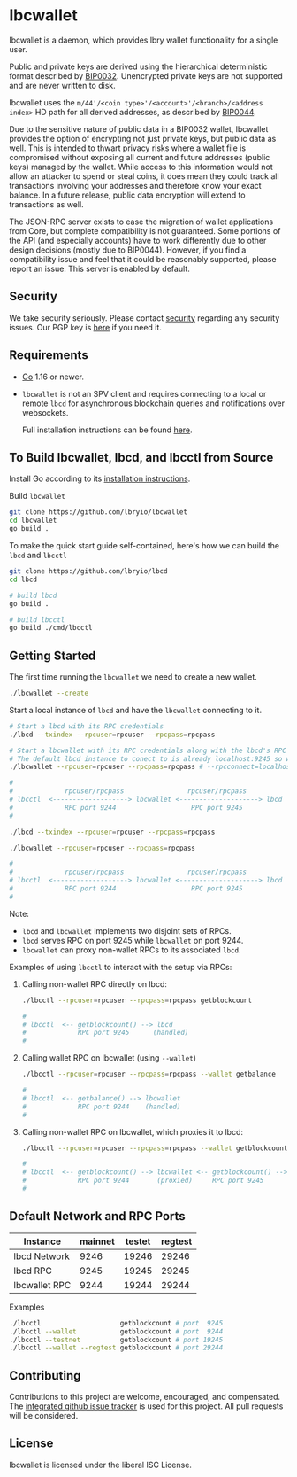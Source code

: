 # lbcwallet

lbcwallet is a daemon, which provides lbry wallet functionality for a
single user.

Public and private keys are derived using the hierarchical
deterministic format described by
[BIP0032](https://github.com/bitcoin/bips/blob/master/bip-0032.mediawiki).
Unencrypted private keys are not supported and are never written to disk.

lbcwallet uses the `m/44'/<coin type>'/<account>'/<branch>/<address index>`
HD path for all derived addresses, as described by
[BIP0044](https://github.com/bitcoin/bips/blob/master/bip-0044.mediawiki).

Due to the sensitive nature of public data in a BIP0032 wallet,
lbcwallet provides the option of encrypting not just private keys, but
public data as well.  This is intended to thwart privacy risks where a
wallet file is compromised without exposing all current and future
addresses (public keys) managed by the wallet. While access to this
information would not allow an attacker to spend or steal coins, it
does mean they could track all transactions involving your addresses
and therefore know your exact balance.  In a future release, public data
encryption will extend to transactions as well.

The JSON-RPC server exists to ease the migration of wallet applications
from Core, but complete compatibility is not guaranteed.  Some portions of
the API (and especially accounts) have to work differently due to other
design decisions (mostly due to BIP0044).  However, if you find a
compatibility issue and feel that it could be reasonably supported, please
report an issue.  This server is enabled by default.

## Security

We take security seriously. Please contact [security](mailto:security@lbry.com) regarding any security issues.
Our PGP key is [here](https://lbry.com/faq/pgp-key) if you need it.

## Requirements

- [Go](http://golang.org) 1.16 or newer.

- `lbcwallet` is not an SPV client and requires connecting to a local or remote
  `lbcd` for asynchronous blockchain queries and notifications over websockets.

  Full installation instructions can be found [here](https://github.com/lbryio/lbcd).

## To Build lbcwallet, lbcd, and lbcctl from Source

Install Go according to its [installation instructions](http://golang.org/doc/install).

Build `lbcwallet`

``` sh
git clone https://github.com/lbryio/lbcwallet
cd lbcwallet
go build .
```

To make the quick start guide self-contained, here's how we can build the `lbcd` and `lbcctl`

``` sh
git clone https://github.com/lbryio/lbcd
cd lbcd

# build lbcd
go build .

# build lbcctl
go build ./cmd/lbcctl
```

## Getting Started

The first time running the `lbcwallet` we need to create a new wallet.

``` sh
./lbcwallet --create
```

Start a local instance of `lbcd` and have the `lbcwallet` connecting to it.

``` sh
# Start a lbcd with its RPC credentials
./lbcd --txindex --rpcuser=rpcuser --rpcpass=rpcpass

# Start a lbcwallet with its RPC credentials along with the lbcd's RPC credentials
# The default lbcd instance to conect to is already localhost:9245 so we don't need to specify it explicitly here.
./lbcwallet --rpcuser=rpcuser --rpcpass=rpcpass # --rpcconnect=localhost:9245

#
#             rpcuser/rpcpass                rpcuser/rpcpass
# lbcctl  <-------------------> lbcwallet <--------------------> lbcd
#             RPC port 9244                   RPC port 9245
#
```

``` sh
./lbcd --txindex --rpcuser=rpcuser --rpcpass=rpcpass

./lbcwallet --rpcuser=rpcuser --rpcpass=rpcpass

#
#             rpcuser/rpcpass                rpcuser/rpcpass
# lbcctl  <-------------------> lbcwallet <--------------------> lbcd
#             RPC port 9244                   RPC port 9245
#
```

Note:

- `lbcd` and `lbcwallet` implements two disjoint sets of RPCs.
- `lbcd` serves RPC on port 9245 while `lbcwallet` on port 9244.
- `lbcwallet` can proxy non-wallet RPCs to its associated `lbcd`.

Examples of using `lbcctl` to interact with the setup via RPCs:

1. Calling non-wallet RPC directly on lbcd:

   ``` sh
   ./lbcctl --rpcuser=rpcuser --rpcpass=rpcpass getblockcount

   #
   # lbcctl  <-- getblockcount() --> lbcd
   #             RPC port 9245      (handled)
   #
   ```

2. Calling wallet RPC on lbcwallet (using `--wallet`)

   ``` sh
   ./lbcctl --rpcuser=rpcuser --rpcpass=rpcpass --wallet getbalance

   #
   # lbcctl  <-- getbalance() --> lbcwallet
   #             RPC port 9244    (handled)
   #
   ```

3. Calling non-wallet RPC on lbcwallet, which proxies it to lbcd:

   ``` sh
   ./lbcctl --rpcuser=rpcuser --rpcpass=rpcpass --wallet getblockcount

   #
   # lbcctl  <-- getblockcount() --> lbcwallet <-- getblockcount() --> lbcd
   #             RPC port 9244       (proxied)     RPC port 9245
   #
   ```

## Default Network and RPC Ports

| Instance      | mainnet | testet | regtest |
| ------------- | ------- | ------ | ------- |
| lbcd Network  | 9246    | 19246  | 29246   |
| lbcd RPC      | 9245    | 19245  | 29245   |
| lbcwallet RPC | 9244    | 19244  | 29244   |

Examples

``` sh
./lbcctl                    getblockcount # port  9245
./lbcctl --wallet           getblockcount # port  9244
./lbcctl --testnet          getblockcount # port 19245
./lbcctl --wallet --regtest getblockcount # port 29244
```

## Contributing

Contributions to this project are welcome, encouraged, and compensated.
The [integrated github issue tracker](https://github.com/lbryio/lbcwallet/issues)
is used for this project. All pull requests will be considered.

<!-- ## Release Verification
Please see our [documentation on the current build/verification
process](https://github.com/lbryio/lbcwallet/tree/master/release) for all our
releases for information on how to verify the integrity of published releases
using our reproducible build system.
-->

## License

lbcwallet is licensed under the liberal ISC License.
